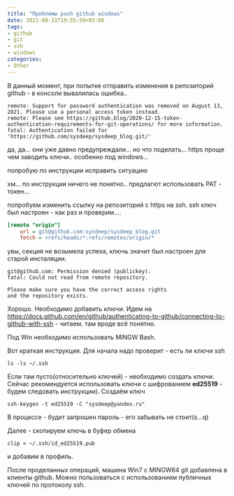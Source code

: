 ```yaml
---
title: "Проблемы push github windows"
date: 2021-08-31T19:55:59+03:00
tags: 
- github
- git 
- ssh
- windows
categories: 
- Other
---
```



В данный момент, при попытке отправить изменения в репозиторий github - в консоли вывалилась ошибка..

```
remote: Support for password authentication was removed on August 13, 2021. Please use a personal access token instead.
remote: Please see https://github.blog/2020-12-15-token-authentication-requirements-for-git-operations/ for more information.
fatal: Authentication failed for 'https://github.com/sysdeep/sysdeep_blog.git/'
```

да, да... они уже давно предупреждали... но что поделать... https проще чем заводить ключи.. особенно под windows...


попробую по инструкции исправить ситуацию


хм... по инструкции ничего не понятно.. предлагют использовать PAT - токен...

попробуем изменить ссылку на репозиторий с https на ssh. ssh ключ был настроен - как раз и проверим....

```ini
[remote "origin"]
	url = git@github.com:sysdeep/sysdeep_blog.git
	fetch = +refs/heads/*:refs/remotes/origin/*

```

увы, секция не возымела успеха, ключь значит был настроен для старой инсталяции.

```
git@github.com: Permission denied (publickey).
fatal: Could not read from remote repository.

Please make sure you have the correct access rights
and the repository exists.

```


Хорошо. Необходимо добавить ключи. Идем на https://docs.github.com/en/github/authenticating-to-github/connecting-to-github-with-ssh - читаем. там вроде всё понятно.

Под Win необходимо использовать MINGW Bash.


Вот краткая инструкция. Для начала надо проверит - есть ли ключи ssh

	ls -ls ~/.ssh


Если там пусто(относительно ключей) - необходимо создать ключи. Сейчас рекомендуется использовать ключи с шифрованием **ed25519** - будем следовать инструкции). Создаём ключ

	ssh-keygen -t ed25519 -C "sysdeep@yandex.ru"

В процессе - будет запрошен пароль - его забывать не стоит(s...q)

Далее - скопируем ключь в буфер обмена

	clip < ~/.ssh/id_ed25519.pub


и добавим в профиль.


После проделанных операций, машина Win7 с MINGW64 git добавлена в клиенты github. Можно пользоваться с использованием публичных ключей по протоколу ssh.



